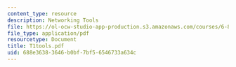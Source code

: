 ```yaml
---
content_type: resource
description: Networking Tools
file: https://ol-ocw-studio-app-production.s3.amazonaws.com/courses/6-829-computer-networks-fall-2002/688e36383646b0bf7bf56546733a634c_T1tools.pdf
file_type: application/pdf
resourcetype: Document
title: T1tools.pdf
uid: 688e3638-3646-b0bf-7bf5-6546733a634c
---
```

